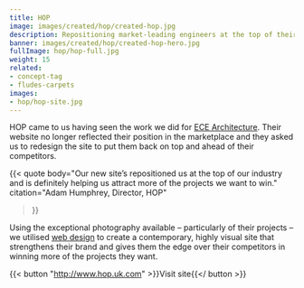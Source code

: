 ```yaml
---
title: HOP
image: images/created/hop/created-hop.jpg
description: Repositioning market-leading engineers at the top of their profession.
banner: images/created/hop/created-hop-hero.jpg
fullImage: hop/hop-full.jpg
weight: 15
related:
- concept-tag
- fludes-carpets
images:
- hop/hop-site.jpg
---
```



HOP came to us having seen the work we did for [ECE Architecture](http://www.ecearchitecture.com/). Their website no longer reflected their position in the marketplace and they asked us to redesign the site to put them back on top and ahead of their competitors.

{{< quote
	body="Our new site’s repositioned us at the top of our industry and is definitely helping us attract more of the projects we want to win."
	citation="Adam Humphrey, Director, HOP"
>}}
	
Using the exceptional photography available – particularly of their projects – we utilised [web design](/creates/web) to create a contemporary, highly visual site that strengthens their brand and gives them the edge over their competitors in winning more of the projects they want.

{{< button "http://www.hop.uk.com" >}}Visit site{{</ button >}}

